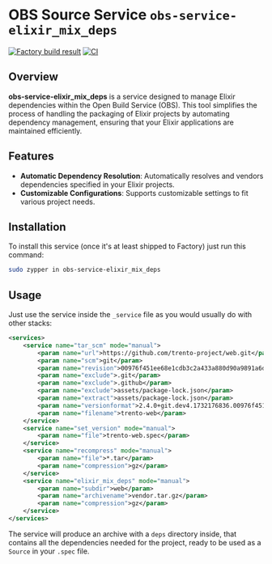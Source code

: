# OBS Source Service `obs-service-elixir_mix_deps`
[![Factory build result](https://build.opensuse.org/projects/openSUSE:Factory/packages/obs-service-elixir_mix_deps/badge.svg?type=default)](https://build.opensuse.org/package/show/openSUSE:Factory/obs-service-elixir_mix_deps)
[![CI](https://github.com/openSUSE/obs-service-elixir_mix_deps/actions/workflows/rust.yml/badge.svg)](https://github.com/openSUSE/obs-service-elixir_mix_deps/actions/workflows/rust.yml)

## Overview

**obs-service-elixir_mix_deps** is a service designed to manage Elixir dependencies within the Open Build Service (OBS). This tool simplifies the process of handling the packaging of Elixir projects by automating dependency management, ensuring that your Elixir applications are maintained efficiently.

## Features

- **Automatic Dependency Resolution**: Automatically resolves and vendors dependencies specified in your Elixir projects.
- **Customizable Configurations**: Supports customizable settings to fit various project needs.

## Installation

To install this service (once it's at least shipped to Factory) just run this command:

```bash
sudo zypper in obs-service-elixir_mix_deps
```

## Usage
Just use the service inside the `_service` file as you would usually do with other stacks:

```xml
<services>
    <service name="tar_scm" mode="manual">
        <param name="url">https://github.com/trento-project/web.git</param>
        <param name="scm">git</param>
        <param name="revision">00976f451ee68e1cdb3c2a433a880d90a9891a6d</param>
        <param name="exclude">.git</param>
        <param name="exclude">.github</param>
        <param name="exclude">assets/package-lock.json</param>
        <param name="extract">assets/package-lock.json</param>
        <param name="versionformat">2.4.0+git.dev4.1732176836.00976f451</param>
        <param name="filename">trento-web</param>
    </service>
    <service name="set_version" mode="manual">
        <param name="file">trento-web.spec</param>
    </service>
    <service name="recompress" mode="manual">
        <param name="file">*.tar</param>
        <param name="compression">gz</param>
    </service>
    <service name="elixir_mix_deps" mode="manual">
        <param name="subdir">web</param>
        <param name="archivename">vendor.tar.gz</param>
        <param name="compression">gz</param>
    </service>
</services>
```

The service will produce an archive with a `deps` directory inside, that contains all the dependencies needed for the project, ready to be used as a `Source` in your `.spec` file. 
